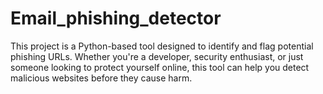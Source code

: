 # Email_phishing_detector
This project is a Python-based tool designed to identify and flag potential phishing URLs. Whether you're a developer, security enthusiast, or just someone looking to protect yourself online, this tool can help you detect malicious websites before they cause harm.
